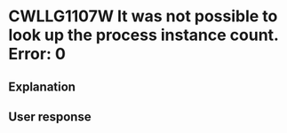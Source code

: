 # CWLLG1107W It was not possible to look up the process instance count.  Error: 0

## Explanation

## User response
